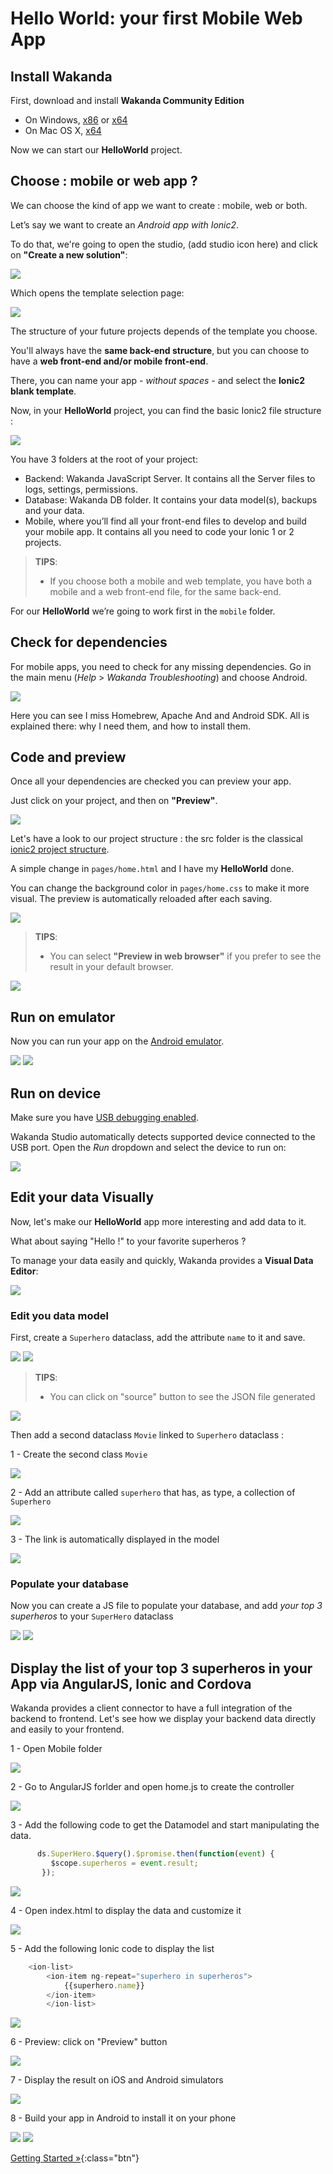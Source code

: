 ---
---

# Hello World: your first Mobile Web App

## Install Wakanda

First, download and install **Wakanda Community Edition**

- On Windows, [x86](https://github.com/Wakanda/wakanda-digital-app-factory/releases/download/v1.1.3/wakanda-community-all_1.1.3_x86.msi "download") or [x64](https://github.com/Wakanda/wakanda-digital-app-factory/releases/download/v1.1.3/wakanda-community-all_1.1.3_x64.msi "download")
- On Mac OS X, [x64](https://github.com/Wakanda/wakanda-digital-app-factory/releases/download/v1.1.3/wakanda-community-all_1.1.3_x64.dmg "download")


Now we can start our **HelloWorld** project.  

## Choose : mobile or web app ?
We can choose the kind of app we want to create : mobile, web or both.

Let’s say we want to create an *Android app with Ionic2*.

To do that, we're going to open the studio, (add studio icon here) and click on **"Create a new solution"**:

<img src="img/hp-initial.png"/>

Which opens the template selection page:  

<img src="img/hw-template-selection.png"/>


The structure of your future projects depends of the template you choose.

You'll always have the **same back-end structure**, but you can choose to have a **web front-end and/or mobile front-end**.

There, you can name your app *- without spaces -* and select the **Ionic2 blank template**.

Now, in your **HelloWorld** project, you can find the basic Ionic2 file structure :

<img src="img/hw-file-structure.png"/>  

You have 3 folders at the root of your project:

- Backend: Wakanda JavaScript Server. It contains all the Server files to logs, settings, permissions.  
- Database: Wakanda DB folder. It contains your data model(s), backups and your data.
- Mobile, where you’ll find all your front-end files to develop and build your mobile app. It contains all you need to code your Ionic 1 or 2 projects.

> **TIPS**:  
> - If you choose both a mobile and web template, you have both a mobile and a web front-end file, for the same back-end.


For our **HelloWorld** we’re going to work first in the `mobile` folder.


## Check for dependencies
For mobile apps, you need to check for any missing dependencies.
Go in the main menu  (_Help_ > _Wakanda Troubleshooting_) and choose Android.

<img src="img/hw-troubleshooting.png"/>

Here you can see I miss Homebrew, Apache And and Android SDK. All is explained there: why I need them, and how to install them.


## Code and preview  

Once all your dependencies are checked you can preview your app.

Just click on your project, and then on **"Preview"**.

<img src="img/hw-first-preview.png"/>


Let's have a look to our project structure : the src folder is the classical [ionic2 project structure](http://ionicframework.com/docs/v2/setup/tutorial/project-structure/ "ionic tutorial").

A simple change in `pages/home.html` and I have my **HelloWorld** done.

You can change the background color in `pages/home.css` to make it more visual.
The preview is automatically reloaded after each saving.

<img src="img/hw-colored-preview.png"/>

> **TIPS**:  
> - You can select **"Preview in web browser"** if you prefer to see the result in your default browser.  

<img src="img/hw-final-preview.png"/>


## Run on emulator  

Now you can run your app on the [Android emulator](https://developer.android.com/studio/run/emulator.html "check documentation").

<img src="img/hw-run-emulator.png"/>

<img src="img/hw-emulator-view.png"/>

## Run on device  


Make sure you have [USB debugging enabled](http://developer.android.com/tools/device.html).

Wakanda Studio automatically detects supported device connected to the USB port.
Open the _Run_ dropdown and select the device to run on:

<img src="img/mobile-run-devices.png" />

## Edit your data Visually


Now, let's make our **HelloWorld** app more interesting and add data to it.

What about saying "Hello !" to your favorite superheros ?

To manage your data easily and quickly, Wakanda provides a **Visual Data Editor**:


<img src="img/model-designer-open.png" />


### Edit you data model

First, create a `Superhero` dataclass, add the attribute `name` to it and save.

<img src="img/model-designer-newdataclass.png" />


<img src="img/model-designer-addattribute.png" />



> **TIPS**:  
> - You can click on "source" button to see the JSON file generated

<img src="img/model-designer-JSON.png" />


Then add a second dataclass `Movie` linked to `Superhero` dataclass :

1 - Create the second class `Movie`

<img src="img/model-designer-addDataclass-2.png" />

2 - Add an attribute called `superhero` that has, as type, a collection of `Superhero`

<img src="img/model-designer-addrelationship.png" />

3 - The link is automatically displayed in the model

<img src="img/model-designer-addrelationship-2.png" />

### Populate your database

Now you can create a JS file to populate your database, and add *your top 3 superheros* to your `SuperHero` dataclass

<img src="img/model-designer-addJSfile.png" />


<img src="img/model-designer-addcode.png" />

## Display the list of your top 3 superheros in your App via AngularJS, Ionic and Cordova

Wakanda provides a client connector to have a full integration of the backend to frontend. Let's see how we display your backend data directly and easily to your frontend.

1 - Open Mobile folder

<img src="img/mobile-front-gotomobilefolder.png" />

2 - Go to AngularJS forlder and open home.js to create the controller

<img src="img/mobile-front-gotohomejs.png" />

3 - Add the following code to get the Datamodel and start manipulating the data.

```javascript
      ds.SuperHero.$query().$promise.then(function(event) {
         $scope.superheros = event.result;
       });
```
<img src="img/mobile-front-getdatamodel.png" />

4 - Open index.html to display the data and customize it

<img src="img/mobile-front-openindex.png" />

5 - Add the following Ionic code to display the list

```javascript
    <ion-list>
  		<ion-item ng-repeat="superhero in superheros">
   			{{superhero.name}}
  		</ion-item>
		</ion-list>
```

<img src="img/mobile-front-addioniclist.png" />

6 - Preview: click on "Preview" button

<img src="img/mobile-front-preview.png" />

7 - Display the result on iOS and Android simulators

<img src="img/mobile-front-displaypreview.png" />

8 - Build your app in Android to install it on your phone

<img src="img/mobile-front-buildapp.png" />

<img src="img/mobile-front-viewapk.png" />



[Getting Started »](index.html){:class="btn"}
